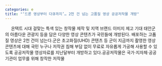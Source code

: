 ```yaml
---
categories: e
title: "‘드론 영상부터 다큐까지’… 2천 건 넘는 고품질 영상 공공저작물 개방"
---
```

&nbsp;&nbsp;&nbsp;&nbsp; 온택트 시대 걸맞는 특색 있는 창작물 제작 및 지역 브랜드 이미지 제고 기대																						태안군의 아름다운 관광지 등을 담은 다양한 영상 콘텐츠가 국민들에 개방된다. 배포하는 고품질 영상은 2천 건이 넘는다.군은 초고화질(UHD) 콘텐츠 등 군이 지금까지 촬영한 영상 콘텐츠에 대해 국민 누구나 저작권 침해 부담 없이 무료로 자유롭게 가공해 사용할 수 있도록 공공저작물 영상자료를 지난달부터 개방하고 있다.공공저작물은 국가·지자체·공공기관이 업무를 위해 창작한 저작물
